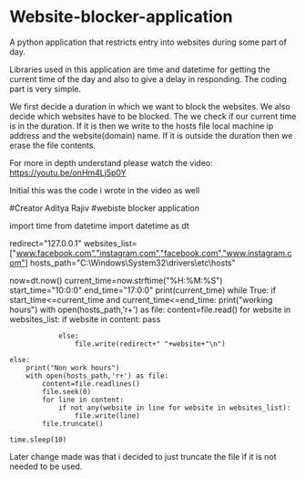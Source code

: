 # Website-blocker-application
A python application that restricts entry into websites during some part of day.

Libraries used in this application are time and datetime for getting the current time of the day and also to give a delay in responding.
The coding part is very simple.

We first decide a duration in which we want to block the websites. We also decide which websites have to be blocked.
The we check if our current time is in the duration.
If it is then we write to the hosts file local machine ip address and the website(domain) name.
If it is outside the duration then we erase the file contents.

For more in depth understand please watch the video:
https://youtu.be/onHm4Lj5p0Y

Initial this was the code i wrote in the video as well

#Creator Aditya Rajiv
#webiste blocker application 

import time
from datetime import datetime as dt

redirect="127.0.0.1"
websites_list=["www.facebook.com","instagram.com","facebook.com","www.instagram.com"]
hosts_path="C:\Windows\System32\drivers\etc\hosts"

now=dt.now()
current_time=now.strftime("%H:%M:%S")
start_time="10:0:0"
end_time="17:0:0"
print(current_time)
while True:
    if start_time<=current_time and current_time<=end_time:
        print("working hours")
        with open(hosts_path,'r+') as file:
            content=file.read()
            for website in websites_list:
                if website in content:
                    pass
                
                else:
                    file.write(redirect+" "+website+"\n")
                    
    else:
        print("Non work hours")
        with open(hosts_path,'r+') as file:
            content=file.readlines()
            file.seek(0)
            for line in content:
                if not any(website in line for website in websites_list):
                    file.write(line)
            file.truncate()
            
    time.sleep(10)

Later change made was that i decided to just truncate the file if it is not needed to be used.
    
    
